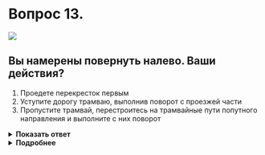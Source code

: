 # Вопрос 13.

![](https://s.drom.ru/i24280/pdd/tickets/2016/1681955952.jpg)

## Вы намерены повернуть налево. Ваши действия?

1. Проедете перекресток первым
2. Уступите дорогу трамваю, выполнив поворот с проезжей части
3. Пропустите трамвай, перестроитесь на трамвайные пути попутного направления и выполните с них поворот

<details>
<summary><b>Показать ответ</b></summary>
Правильный ответ: 3
</details>
<details>
<summary><b>Подробнее</b></summary>
Светофор с сигналами бело-лунного цвета, предназначенный для водителей маршрутных транспортных средств, разрешает им движение прямо. Согласно зелёного сигнала светофора, разрешено движение и Вам в любом направлении. Для поворота налево, Вы должны пропустить трамвай, перестроиться на трамвайные пути попутного направления и с них выполнить поворот налево. (Пункты 6.2, 6.8, 8.5 ПДД).
</details>